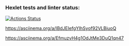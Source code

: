 ### Hexlet tests and linter status:

[![Actions Status](https://github.com/sapapck/frontend-project-44/workflows/hexlet-check/badge.svg)](https://github.com/sapapck/frontend-project-44/actions)

https://asciinema.org/a/IBdJEIefgYIhSyof92VLBiuoQ

 https://asciinema.org/a/EfmuzvH4g1OdJtMe3DuQ1qn47
